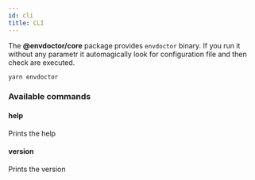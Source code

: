 ```yaml
---
id: cli
title: CLI
---
```


The **@envdoctor/core** package provides `envdoctor` binary. If you run it without any parametr it automagically look for configuration file and then check are executed.

```
yarn envdoctor
```

### Available commands

#### help

Prints the help

#### version

Prints the version
